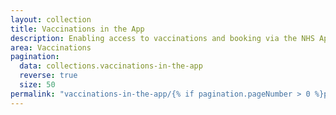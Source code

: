 ```yaml
---
layout: collection
title: Vaccinations in the App
description: Enabling access to vaccinations and booking via the NHS App
area: Vaccinations
pagination:
  data: collections.vaccinations-in-the-app
  reverse: true
  size: 50
permalink: "vaccinations-in-the-app/{% if pagination.pageNumber > 0 %}page/{{ pagination.pageNumber + 1 }}{% endif %}/"
---
```

